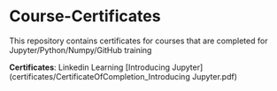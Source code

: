# Course-Certificates
This repository contains certificates for courses that are completed for Jupyter/Python/Numpy/GitHub training

**Certificates**:
Linkedin Learning [Introducing Jupyter](certificates/CertificateOfCompletion_Introducing Jupyter.pdf)
